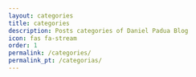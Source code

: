 ```yaml
---
layout: categories
title: categories
description: Posts categories of Daniel Padua Blog
icon: fas fa-stream
order: 1
permalink: /categories/
permalink_pt: /categorias/
---
```

